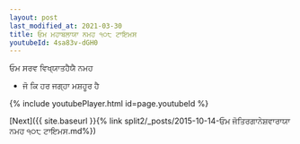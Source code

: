 ```yaml
---
layout: post
last_modified_at: 2021-03-30
title: ਓਮ ਮਹਾਬਲਾਯਾ ਨਮਹ ੧੦੮ ਟਾਇਮਸ
youtubeId: 4sa83v-dGH0
---
```

 
 
 ਓਮ ਸਰਵ ਵਿਖ੍ਯਾਤਹੈਯੈ ਨਮਹ  
 
 -  ਜੋ ਕਿ ਹਰ ਜਗ੍ਹਾ ਮਸ਼ਹੂਰ ਹੈ 
 
  
 
  
 
 
 
 
 
 


{% include youtubePlayer.html id=page.youtubeId %}
 
[Next]({{ site.baseurl }}{% link  split2/_posts/2015-10-14-ਓਮ ਜੋਤਿਰਗਾਨੇਸ਼ਵਾਰਾਯਾ ਨਮਹ ੧੦੮ ਟਾਇਮਸ.md%})
 
